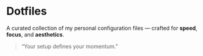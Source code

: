 # Dotfiles

A curated collection of my personal configuration files — crafted for **speed**, **focus**, and **aesthetics**.

> “Your setup defines your momentum.”
